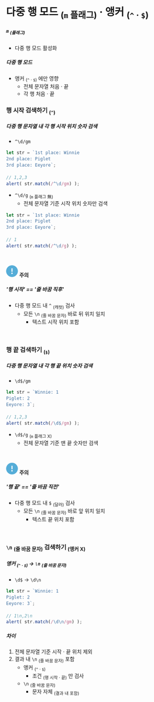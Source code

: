 다중 행 모드 <sub>(`m` 플래그)</sub> · 앵커 <sub>(`^` · `$`)</sub>
====

##### `m` <sub>(플래그)</sub>
- 다중 행 모드 활성화

##### 다중 행 모드
- 앵커 <sub>(`^` · `$`)</sub> 에만 영향
  - 전체 문자열 처음 · 끝
  - 각 행 처음 · 끝

### 행 시작 검색하기 <sub>(`^`)</sub>

##### 다중 행 문자열 내 각 행 시작 위치 숫자 검색
- `^\d/gm`
```javascript
let str = `1st place: Winnie
2nd place: Piglet
3rd place: Eeyore`;

// 1,2,3
alert( str.match(/^\d/gm) );
```
- `^\d/g` <sub>(`m` 플래그 無)</sub>
  - 전체 문자열 기준 시작 위치 숫자만 검색
```javascript
let str = `1st place: Winnie
2nd place: Piglet
3rd place: Eeyore`;

// 1
alert( str.match(/^\d/g) );
```

<br />

<img src="../../images/commons/icons/circle-exclamation-solid.svg" /> **주의**

##### '행 시작' == '줄 바꿈 직후'
- 다중 행 모드 내 `^` <sub>(캐럿)</sub> 검사
  - 모든 `\n` <sub>(줄 바꿈 문자)</sub> 바로 뒤 위치 일치
    - 텍스트 시작 위치 포함

<br />

### 행 끝 검색하기 <sub>(`$`)</sub>

##### 다중 행 문자열 내 각 행 끝 위치 숫자 검색
- `\d$/gm`
```javascript
let str = `Winnie: 1
Piglet: 2
Eeyore: 3`;

// 1,2,3
alert( str.match(/\d$/gm) );
```
- `\d$/g` <sub>(`m` 플래그 X)</sub>
  - 전체 문자열 기준 맨 끝 숫자만 검색

<br />

<img src="../../images/commons/icons/circle-exclamation-solid.svg" /> **주의**

##### '행 끝' == '줄 바꿈 직전'
- 다중 행 모드 내 `$` <sub>(달러)</sub> 검사
  - 모든 `\n` <sub>(줄 바꿈 문자)</sub> 바로 앞 위치 일치
    - 텍스트 끝 위치 포함

<br />

### `\n` <sub>(줄 바꿈 문자)</sub> 검색하기 <sub>(앵커 X)</sub>

##### 앵커 <sub>(`^` · `$`)</sub> → `\n` <sub>(줄 바꿈 문자)</sub>
- `\d$` → `\d\n`
```javascript
let str = `Winnie: 1
Piglet: 2
Eeyore: 3`;

// 1\n,2\n
alert( str.match(/\d\n/gm) );
```

##### 차이
1. 전체 문자열 기준 시작 · 끝 위치 제외
2. 결과 내 `\n` <sub>(줄 바꿈 문자)</sub> 포함
    - 앵커 <sub>(`^` · `$`)</sub>
      - 조건 <sub>(행 시작 · 끝)</sub> 만 검사
    - `\n` <sub>(줄 바꿈 문자)</sub>
      - 문자 자체 <sub>(결과 내 포함)</sub>
